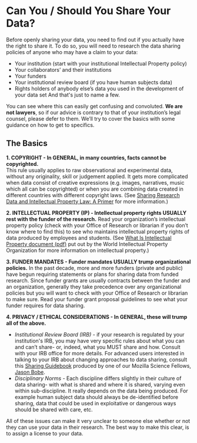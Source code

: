 # Can You / Should You Share Your Data?

Before openly sharing your data, you need to find out if you actually have the right to share it.  To do so, you will need to research the data sharing policies of anyone who may have a claim to your data:
* Your institution (start with your institutional Intellectual Property policy)
* Your collaborators’ and their institutions
* Your funders
* Your institutional review board (if you have human subjects data)
* Rights holders of anybody else’s data you used in the development of your data set
And that's just to name a few.  

You can see where this can easily get confusing and convoluted.  **We are not lawyers**, so if our advice is contrary to that of your institution’s legal counsel, please defer to them. We’ll try to cover the basics with some guidance on how to get to specifics.

## The Basics

**1. COPYRIGHT - In GENERAL, in many countries, facts cannot be copyrighted.**  
This rule usually applies to raw observational and experimental data, without any originality, skill or judgement applied.  It gets more complicated when data consist of creative expressions (e.g. images, narratives, music which all can be copyrighted) or when you are combining data created in different countries with different copyright laws.  (See [Sharing Research Data and Intellectual Property Law: A Primer](http://journals.plos.org/plosbiology/article?id=10.1371/journal.pbio.1002235) for more information.)

**2. INTELLECTUAL PROPERTY (IP) - Intellectual property rights USUALLY rest with the funder of the research.**
Read your organization’s intellectual property policy (check with your Office of Research or librarian if you don’t know where to find this) to see who maintains intellectual property rights of data produced by employees and students.  (See [What Is Intellectual Property document (pdf)](http://www.wipo.int/edocs/pubdocs/en/intproperty/450/wipo_pub_450.pdf) put out by the World Intellectual Property Organization for more information on intellectual property.)

**3. FUNDER MANDATES - Funder mandates USUALLY trump organizational policies.**
In the past decade, more and more funders (private and public) have begun requiring statements or plans for sharing data from funded research.  Since funder grants are usually contracts between the funder and an organization, generally they take precedence over any organizational policies but you will want to check with your Office of Research or librarian to make sure.  Read your funder grant proposal guidelines to see what your funder requires for data sharing.

**4. PRIVACY / ETHICAL CONSIDERATIONS - In GENERAL, these will trump all of the above.**
* *Institutional Review Board (IRB) -* if your research is regulated by your institution's IRB, you may have very specific rules about what you can and can’t share- or, indeed, what you MUST share and how. Consult with your IRB office for more details. For advanced users interested in talking to your IRB about changing approaches to data sharing, consult this [Sharing Guidebook](http://blog.jasonbobe.net/sharing-guidebook/) produced by one of our Mozilla Science Fellows, [Jason Bobe](http://www.jasonbobe.net/about.html).
* *Disciplinary Norms -* Each discipline differs slightly in their culture of data sharing- with what is shared and where it is shared, varying even within sub-discipline. It really depends on the data being produced.  For example human subject data should always be de-identified before sharing, data that could be used in exploitative or dangerous ways should be shared with care, etc.


All of these issues can make it very unclear to someone else whether or not they can use your data in their research.  The best way to make this clear, is to assign a license to your data.
